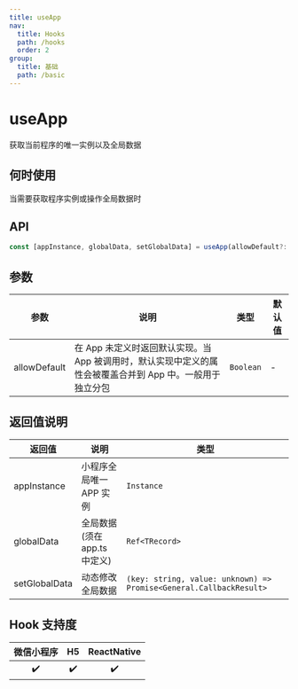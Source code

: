 ```yaml
---
title: useApp
nav:
  title: Hooks
  path: /hooks
  order: 2
group:
  title: 基础
  path: /basic
---
```


# useApp

获取当前程序的唯一实例以及全局数据

## 何时使用

当需要获取程序实例或操作全局数据时

## API

```jsx | pure
const [appInstance, globalData, setGlobalData] = useApp(allowDefault?: boolean)
```

## 参数

| 参数         | 说明                                                                                                      | 类型      | 默认值 |
| ------------ | --------------------------------------------------------------------------------------------------------- | --------- | ------ |
| allowDefault | 在 App 未定义时返回默认实现。当 App 被调用时，默认实现中定义的属性会被覆盖合并到 App 中。一般用于独立分包 | `Boolean` | -      |

## 返回值说明

| 返回值        | 说明                         | 类型                                                               |
| ------------- | ---------------------------- | ------------------------------------------------------------------ |
| appInstance   | 小程序全局唯一 APP 实例      | `Instance`                                                         |
| globalData    | 全局数据(须在 app.ts 中定义) | `Ref<TRecord>`                                                          |
| setGlobalData | 动态修改全局数据             | `(key: string, value: unknown) => Promise<General.CallbackResult>` |

## Hook 支持度

| 微信小程序 | H5  | ReactNative |
| :--------: | :-: | :---------: |
|     ✔️     | ✔️  |     ✔️      |
